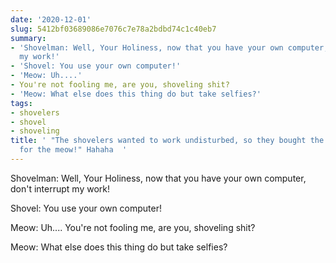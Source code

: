 ```yaml
---
date: '2020-12-01'
slug: 5412bf03689086e7076c7e78a2bdbd74c1c40eb7
summary:
- 'Shovelman: Well, Your Holiness, now that you have your own computer, don''t interrupt
  my work!'
- 'Shovel: You use your own computer!'
- 'Meow: Uh....'
- You're not fooling me, are you, shoveling shit?
- 'Meow: What else does this thing do but take selfies?'
tags:
- shovelers
- shovel
- shoveling
title: ' "The shovelers wanted to work undisturbed, so they bought the same computer
  for the meow!" Hahaha  '
---
```


 Shovelman: Well, Your Holiness, now that you have your own computer, don't interrupt my work!

Shovel: You use your own computer!

Meow: Uh.... You're not fooling me, are you, shoveling shit?

Meow: What else does this thing do but take selfies?

 
        